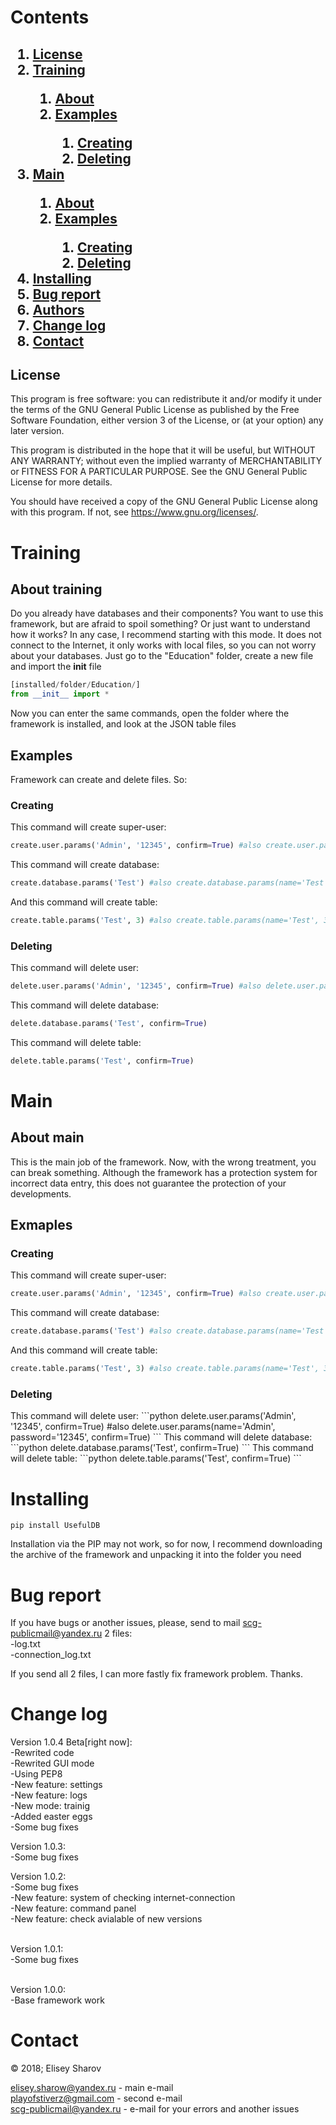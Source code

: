 # Contents
<h2>
    <ol>
        <li><a href="#license">License</a></li>
        <li><a href="#training">Training</a></li>
        <ol>
            <li><a href="#training?about">About</a></li>
            <li><a href="#training?examples">Examples</a></li>
            <ol>
                <li><a href="#training?examples_creating">Creating</a></li>
                <li><a href="#training?examples_deleting">Deleting</a></li>
            </ol>
        </ol>
        <li><a href="#main">Main</a></li>
        <ol>
            <li><a href="#main?about">About</a></li>
            <li><a href="#main?examples">Examples</a></li>
            <ol>
                <li><a href="#main?examples_creating">Creating</a></li>
                <li><a href="#main?examples_deleting">Deleting</a></li>
            </ol>
        </ol>
        <li><a href="#installing">Installing</a></li>
        <li><a href="#bugreport">Bug report</a></li>
        <li><a href="#authors">Authors</a></li>
        <li><a href="#changelog">Change log</a></li>
        <li><a href="#contact">Contact</a></li>
    </ol>
</h2>

<a name="license"></a>
## License
This program is free software: you can redistribute it and/or modify
it under the terms of the GNU General Public License as published by
the Free Software Foundation, either version 3 of the License, or
(at your option) any later version.

This program is distributed in the hope that it will be useful,
but WITHOUT ANY WARRANTY; without even the implied warranty of
MERCHANTABILITY or FITNESS FOR A PARTICULAR PURPOSE.  See the
GNU General Public License for more details.

You should have received a copy of the GNU General Public License
along with this program.  If not, see <https://www.gnu.org/licenses/>.

<a name="training"></a>
# Training
<a name="training?about"></a>
## About training
Do you already have databases and their components? You want to use this framework, but are afraid to spoil something? Or just want to understand how it works? In any case, I recommend starting with this mode. It does not connect to the Internet, it only works with local files, so you can not worry about your databases. Just go to the "Education" folder, create a new file and import the __init__ file
```python
[installed/folder/Education/]
from __init__ import *
```
Now you can enter the same commands, open the folder where the framework is installed, and look at the JSON table files
<a name="training?examples"></a>
## Examples
Framework can create and delete files. So:
<a name="training?examples_creating"></a>
### Creating

This command will create super-user:
```python
create.user.params('Admin', '12345', confirm=True) #also create.user.params(name='Admin', password='12345', confirm=True)
```
This command will create database:
```python
create.database.params('Test') #also create.database.params(name='Test')
```
And this command will create table:
```python
create.table.params('Test', 3) #also create.table.params(name='Test', 3) or create.table.params(name='Test', '3')
```
<a name="training?examples_deleting"></a>
### Deleting
This command will delete user:
```python
delete.user.params('Admin', '12345', confirm=True) #also delete.user.params(name='Admin', password='12345', confirm=True)
```
This command will delete database:
```python
delete.database.params('Test', confirm=True)
```
This command will delete table:
```python
delete.table.params('Test', confirm=True)
```

<a name="main"></a>
# Main
<a name="main?about"></a>
## About main

This is the main job of the framework. Now, with the wrong treatment, you can break something. Although the framework has a protection system for incorrect data entry, this does not guarantee the protection of your developments.

<a name="main?examples"></a>
## Exmaples
<a name="main?examples_creating"></a>
### Creating
This command will create super-user:
```python
create.user.params('Admin', '12345', confirm=True) #also create.user.params(name='Admin', password='12345', confirm=True)
```
This command will create database:
```python
create.database.params('Test') #also create.database.params(name='Test')
```
And this command will create table:
```python
create.table.params('Test', 3) #also create.table.params(name='Test', 3) or create.table.params(name='Test', '3')
```
### Deleting
<a name="main?examples_deleting">
This command will delete user:
```python
delete.user.params('Admin', '12345', confirm=True) #also delete.user.params(name='Admin', password='12345', confirm=True)
```
This command will delete database:
```python
delete.database.params('Test', confirm=True)
```
This command will delete table:
```python
delete.table.params('Test', confirm=True)
```

<a name="installing"></a>
# Installing

```batch
pip install UsefulDB
```

Installation via the PIP may not work, so for now, I recommend downloading the archive of the framework and unpacking it into the folder you need

<a name="bugreport"></a>
# Bug report

If you have bugs or another issues, please, send to mail scg-publicmail@yandex.ru 2 files: <br>
-log.txt <br>
-connection_log.txt <br>

If you send all 2 files, I can more fastly fix framework problem. Thanks.

<a name="changelog"></a>
# Change log

Version 1.0.4 Beta[right now]:<br>
-Rewrited code <br>
-Rewrited GUI mode <br>
-Using PEP8 <br>
-New feature: settings <br>
-New feature: logs <br>
-New mode: trainig <br>
-Added easter eggs <br>
-Some bug fixes

Version 1.0.3: <br>
-Some bug fixes

Version 1.0.2: <br>
-Some bug fixes <br>
-New feature: system of checking internet-connection <br>
-New feature: command panel <br>
-New feature: check avialable of new versions <br> <br>

Version 1.0.1: <br>
-Some bug fixes <br> <br>

Version 1.0.0: <br>
-Base framework work

<a name="contact"></a>
# Contact

© 2018; Elisey Sharov

elisey.sharow@yandex.ru - main e-mail <br>
playofstiverz@gmail.com - second e-mail <br>
scg-publicmail@yandex.ru - e-mail for your errors and another issues
